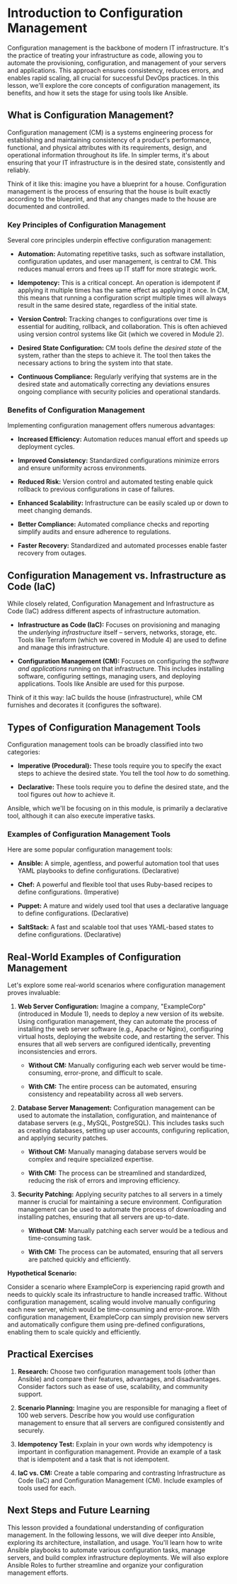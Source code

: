 Introduction to Configuration Management
========================================

Configuration management is the backbone of modern IT infrastructure. It's the practice of treating your infrastructure as code, allowing you to automate the provisioning, configuration, and management of your servers and applications. This approach ensures consistency, reduces errors, and enables rapid scaling, all crucial for successful DevOps practices. In this lesson, we'll explore the core concepts of configuration management, its benefits, and how it sets the stage for using tools like Ansible.

What is Configuration Management?
---------------------------------

Configuration management (CM) is a systems engineering process for establishing and maintaining consistency of a product's performance, functional, and physical attributes with its requirements, design, and operational information throughout its life. In simpler terms, it's about ensuring that your IT infrastructure is in the desired state, consistently and reliably.

Think of it like this: imagine you have a blueprint for a house. Configuration management is the process of ensuring that the house is built exactly according to the blueprint, and that any changes made to the house are documented and controlled.

### Key Principles of Configuration Management

Several core principles underpin effective configuration management:

*   **Automation:** Automating repetitive tasks, such as software installation, configuration updates, and user management, is central to CM. This reduces manual errors and frees up IT staff for more strategic work.
    
*   **Idempotency:** This is a critical concept. An operation is idempotent if applying it multiple times has the same effect as applying it once. In CM, this means that running a configuration script multiple times will always result in the same desired state, regardless of the initial state.
    
*   **Version Control:** Tracking changes to configurations over time is essential for auditing, rollback, and collaboration. This is often achieved using version control systems like Git (which we covered in Module 2).
    
*   **Desired State Configuration:** CM tools define the _desired state_ of the system, rather than the steps to achieve it. The tool then takes the necessary actions to bring the system into that state.
    
*   **Continuous Compliance:** Regularly verifying that systems are in the desired state and automatically correcting any deviations ensures ongoing compliance with security policies and operational standards.
    

### Benefits of Configuration Management

Implementing configuration management offers numerous advantages:

*   **Increased Efficiency:** Automation reduces manual effort and speeds up deployment cycles.
    
*   **Improved Consistency:** Standardized configurations minimize errors and ensure uniformity across environments.
    
*   **Reduced Risk:** Version control and automated testing enable quick rollback to previous configurations in case of failures.
    
*   **Enhanced Scalability:** Infrastructure can be easily scaled up or down to meet changing demands.
    
*   **Better Compliance:** Automated compliance checks and reporting simplify audits and ensure adherence to regulations.
    
*   **Faster Recovery:** Standardized and automated processes enable faster recovery from outages.
    

Configuration Management vs. Infrastructure as Code (IaC)
---------------------------------------------------------

While closely related, Configuration Management and Infrastructure as Code (IaC) address different aspects of infrastructure automation.

*   **Infrastructure as Code (IaC):** Focuses on provisioning and managing the _underlying infrastructure_ itself – servers, networks, storage, etc. Tools like Terraform (which we covered in Module 4) are used to define and manage this infrastructure.
    
*   **Configuration Management (CM):** Focuses on configuring the _software and applications_ running on that infrastructure. This includes installing software, configuring settings, managing users, and deploying applications. Tools like Ansible are used for this purpose.
    

Think of it this way: IaC builds the house (infrastructure), while CM furnishes and decorates it (configures the software).

Types of Configuration Management Tools
---------------------------------------

Configuration management tools can be broadly classified into two categories:

*   **Imperative (Procedural):** These tools require you to specify the exact steps to achieve the desired state. You tell the tool _how_ to do something.
    
*   **Declarative:** These tools require you to define the desired state, and the tool figures out _how_ to achieve it.
    

Ansible, which we'll be focusing on in this module, is primarily a declarative tool, although it can also execute imperative tasks.

### Examples of Configuration Management Tools

Here are some popular configuration management tools:

*   **Ansible:** A simple, agentless, and powerful automation tool that uses YAML playbooks to define configurations. (Declarative)
    
*   **Chef:** A powerful and flexible tool that uses Ruby-based recipes to define configurations. (Imperative)
    
*   **Puppet:** A mature and widely used tool that uses a declarative language to define configurations. (Declarative)
    
*   **SaltStack:** A fast and scalable tool that uses YAML-based states to define configurations. (Declarative)
    

Real-World Examples of Configuration Management
-----------------------------------------------

Let's explore some real-world scenarios where configuration management proves invaluable:

1.  **Web Server Configuration:** Imagine a company, "ExampleCorp" (introduced in Module 1), needs to deploy a new version of its website. Using configuration management, they can automate the process of installing the web server software (e.g., Apache or Nginx), configuring virtual hosts, deploying the website code, and restarting the server. This ensures that all web servers are configured identically, preventing inconsistencies and errors.
    
    *   **Without CM:** Manually configuring each web server would be time-consuming, error-prone, and difficult to scale.
        
    *   **With CM:** The entire process can be automated, ensuring consistency and repeatability across all web servers.
        
2.  **Database Server Management:** Configuration management can be used to automate the installation, configuration, and maintenance of database servers (e.g., MySQL, PostgreSQL). This includes tasks such as creating databases, setting up user accounts, configuring replication, and applying security patches.
    
    *   **Without CM:** Manually managing database servers would be complex and require specialized expertise.
        
    *   **With CM:** The process can be streamlined and standardized, reducing the risk of errors and improving efficiency.
        
3.  **Security Patching:** Applying security patches to all servers in a timely manner is crucial for maintaining a secure environment. Configuration management can be used to automate the process of downloading and installing patches, ensuring that all servers are up-to-date.
    
    *   **Without CM:** Manually patching each server would be a tedious and time-consuming task.
        
    *   **With CM:** The process can be automated, ensuring that all servers are patched quickly and efficiently.
        

**Hypothetical Scenario:**

Consider a scenario where ExampleCorp is experiencing rapid growth and needs to quickly scale its infrastructure to handle increased traffic. Without configuration management, scaling would involve manually configuring each new server, which would be time-consuming and error-prone. With configuration management, ExampleCorp can simply provision new servers and automatically configure them using pre-defined configurations, enabling them to scale quickly and efficiently.

Practical Exercises
-------------------

1.  **Research:** Choose two configuration management tools (other than Ansible) and compare their features, advantages, and disadvantages. Consider factors such as ease of use, scalability, and community support.
    
2.  **Scenario Planning:** Imagine you are responsible for managing a fleet of 100 web servers. Describe how you would use configuration management to ensure that all servers are configured consistently and securely.
    
3.  **Idempotency Test:** Explain in your own words why idempotency is important in configuration management. Provide an example of a task that is idempotent and a task that is not idempotent.
    
4.  **IaC vs. CM:** Create a table comparing and contrasting Infrastructure as Code (IaC) and Configuration Management (CM). Include examples of tools used for each.
    

Next Steps and Future Learning
------------------------------

This lesson provided a foundational understanding of configuration management. In the following lessons, we will dive deeper into Ansible, exploring its architecture, installation, and usage. You'll learn how to write Ansible playbooks to automate various configuration tasks, manage servers, and build complex infrastructure deployments. We will also explore Ansible Roles to further streamline and organize your configuration management efforts.